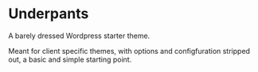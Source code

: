 Underpants
==========

A barely dressed Wordpress starter theme.

Meant for client specific themes, with options and configfuration stripped out, a basic and simple starting point.
